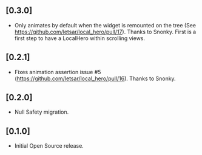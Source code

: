 ## [0.3.0]
- Only animates by default when the widget is remounted on the tree (See https://github.com/letsar/local_hero/pull/17). Thanks to Snonky.
First is a first step to have a LocalHero within scrolling views.

## [0.2.1]
- Fixes animation assertion issue #5 (https://github.com/letsar/local_hero/pull/16). Thanks to Snonky.

## [0.2.0]
- Null Safety migration.

## [0.1.0]
- Initial Open Source release.